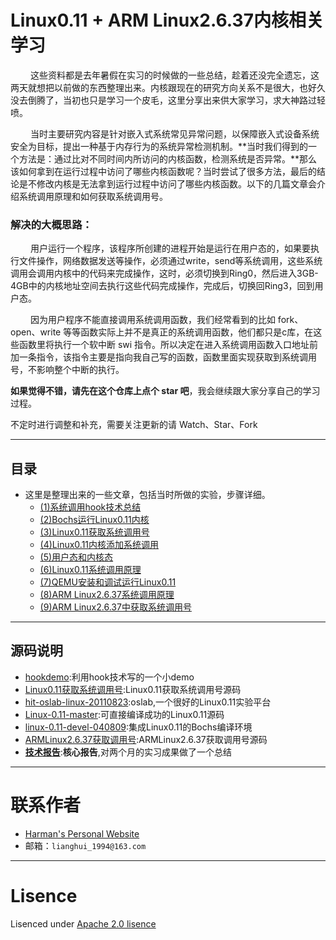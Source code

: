 # Linux0.11 + ARM Linux2.6.37内核相关学习

　 　这些资料都是去年暑假在实习的时候做的一些总结，趁着还没完全遗忘，这两天就想把以前做的东西整理出来。内核跟现在的研究方向关系不是很大，也好久没去倒腾了，当初也只是学习一个皮毛，这里分享出来供大家学习，求大神路过轻喷。

　 　当时主要研究内容是针对嵌入式系统常见异常问题，以保障嵌入式设备系统安全为目标，提出一种基于内存行为的系统异常检测机制。**当时我们得到的一个方法是：通过比对不同时间内所访问的内核函数，检测系统是否异常。**那么该如何拿到在运行过程中访问了哪些内核函数呢？当时尝试了很多方法，最后的结论是不修改内核是无法拿到运行过程中访问了哪些内核函数。以下的几篇文章会介绍系统调用原理和如何获取系统调用号。

### 解决的大概思路：
　 　用户运行一个程序，该程序所创建的进程开始是运行在用户态的，如果要执行文件操作，网络数据发送等操作，必须通过write，send等系统调用，这些系统调用会调用内核中的代码来完成操作，这时，必须切换到Ring0，然后进入3GB-4GB中的内核地址空间去执行这些代码完成操作，完成后，切换回Ring3，回到用户态。

　 　因为用户程序不能直接调用系统调用函数，我们经常看到的比如 fork、open、write 等等函数实际上并不是真正的系统调用函数，他们都只是c库，在这些函数里将执行一个软中断 swi 指令。所以决定在进入系统调用函数入口地址前加一条指令，该指令主要是指向我自己写的函数，函数里面实现获取到系统调用号，不影响整个中断的执行。

**如果觉得不错，请先在这个仓库上点个 star 吧**，我会继续跟大家分享自己的学习过程。

不定时进行调整和补充，需要关注更新的请 Watch、Star、Fork

-----

## 目录

- 这里是整理出来的一些文章，包括当时所做的实验，步骤详细。
  - [(1)系统调用hook技术总结](http://harmansecurity.cn/2017/05/19/%E7%B3%BB%E7%BB%9F%E8%B0%83%E7%94%A8Hook%E6%8A%80%E6%9C%AF%E6%80%BB%E7%BB%93/)
  - [(2)Bochs运行Linux0.11内核](http://harmansecurity.cn/2017/05/19/Bochs%E8%BF%90%E8%A1%8CLinux0.11%E5%86%85%E6%A0%B8/)
  - [(3)Linux0.11获取系统调用号](http://harmansecurity.cn/2017/05/19/Linux0.11%E8%8E%B7%E5%8F%96%E7%B3%BB%E7%BB%9F%E8%B0%83%E7%94%A8%E5%8F%B7/)
  - [(4)Linux0.11内核添加系统调用](http://harmansecurity.cn/2017/05/19/Linux0.11%E5%86%85%E6%A0%B8%E6%B7%BB%E5%8A%A0%E7%B3%BB%E7%BB%9F%E8%B0%83%E7%94%A8/)
  - [(5)用户态和内核态](http://harmansecurity.cn/2017/05/19/%E7%94%A8%E6%88%B7%E6%80%81%E5%92%8C%E5%86%85%E6%A0%B8%E6%80%81/)
  - [(6)Linux0.11系统调用原理 ](http://harmansecurity.cn/2017/05/19/Linux0.11%E7%B3%BB%E7%BB%9F%E8%B0%83%E7%94%A8%E5%8E%9F%E7%90%86/)
  - [(7)QEMU安装和调试运行Linux0.11](http://harmansecurity.cn/2017/05/19/QEMU%E5%AE%89%E8%A3%85%E5%92%8C%E8%B0%83%E8%AF%95%E8%BF%90%E8%A1%8CLinux0.11/)
  - [(8)ARM Linux2.6.37系统调用原理 ](http://harmansecurity.cn/2017/05/19/ARM%20Linux2.6.37%E7%B3%BB%E7%BB%9F%E8%B0%83%E7%94%A8%E5%8E%9F%E7%90%86/)
  - [(9)ARM Linux2.6.37中获取系统调用号 ](http://harmansecurity.cn/2017/05/19/ARM%20Linux2.6.37%E4%B8%AD%E8%8E%B7%E5%8F%96%E7%B3%BB%E7%BB%9F%E8%B0%83%E7%94%A8%E5%8F%B7/)

-----

## 源码说明

- [hookdemo](/hookdemo):利用hook技术写的一个小demo
- [Linux0.11获取系统调用号](/Linux0.11获取系统调用号):Linux0.11获取系统调用号源码
- [hit-oslab-linux-20110823](/hit-oslab-linux-20110823/oslab):oslab,一个很好的Linux0.11实验平台
- [Linux-0.11-master](/Linux-0.11-master):可直接编译成功的Linux0.11源码
- [linux-0.11-devel-040809](/linux-0.11-devel-040809):集成Linux0.11的Bochs编译环境
- [ARMLinux2.6.37获取调用号](/ARMLinux2.6.37获取调用号):ARMLinux2.6.37获取调用号源码
- [**技术报告**](/技术报告):**核心报告**,对两个月的实习成果做了一个总结


-----

# 联系作者

- [Harman's Personal Website](http://harmansecurity.cn/)
- 邮箱：`lianghui_1994@163.com`

-----

# Lisence

Lisenced under [Apache 2.0 lisence](http://opensource.org/licenses/Apache-2.0)